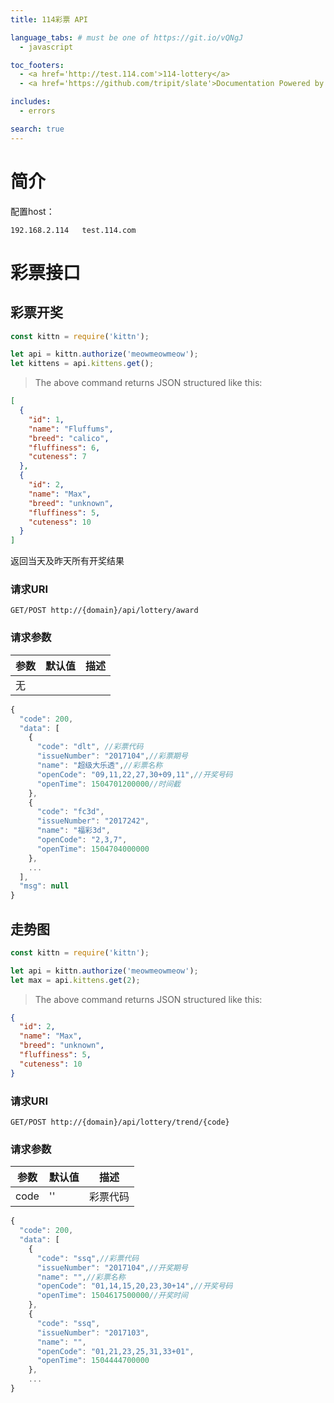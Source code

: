```yaml
---
title: 114彩票 API

language_tabs: # must be one of https://git.io/vQNgJ
  - javascript

toc_footers:
  - <a href='http://test.114.com'>114-lottery</a>
  - <a href='https://github.com/tripit/slate'>Documentation Powered by Slate</a>

includes:
  - errors

search: true
---
```


# 简介
配置host：

```
192.168.2.114   test.114.com
```
# 彩票接口

## 彩票开奖

```javascript
const kittn = require('kittn');

let api = kittn.authorize('meowmeowmeow');
let kittens = api.kittens.get();
```

> The above command returns JSON structured like this:

```json
[
  {
    "id": 1,
    "name": "Fluffums",
    "breed": "calico",
    "fluffiness": 6,
    "cuteness": 7
  },
  {
    "id": 2,
    "name": "Max",
    "breed": "unknown",
    "fluffiness": 5,
    "cuteness": 10
  }
]
```

返回当天及昨天所有开奖结果

### 请求URI

`GET/POST http://{domain}/api/lottery/award`

###  请求参数

参数 | 默认值 | 描述
--------- | ------- | -----------
 无|  | 

```javascript
{
  "code": 200,
  "data": [
    {
      "code": "dlt", //彩票代码
      "issueNumber": "2017104",//彩票期号
      "name": "超级大乐透",//彩票名称
      "openCode": "09,11,22,27,30+09,11",//开奖号码
      "openTime": 1504701200000//时间截
    },
    {
      "code": "fc3d",
      "issueNumber": "2017242",
      "name": "福彩3d",
      "openCode": "2,3,7",
      "openTime": 1504704000000
    },
    ...
  ],
  "msg": null
}
```
##  走势图
```javascript
const kittn = require('kittn');

let api = kittn.authorize('meowmeowmeow');
let max = api.kittens.get(2);
```

> The above command returns JSON structured like this:

```json
{
  "id": 2,
  "name": "Max",
  "breed": "unknown",
  "fluffiness": 5,
  "cuteness": 10
}
```

### 请求URI

`GET/POST http://{domain}/api/lottery/trend/{code}`

### 请求参数
参数 | 默认值 | 描述
--------- | ------- | -----------
 code| '' |  彩票代码

```javascript
{
  "code": 200,
  "data": [
    {
      "code": "ssq",//彩票代码
      "issueNumber": "2017104",//开奖期号
      "name": "",//彩票名称
      "openCode": "01,14,15,20,23,30+14",//开奖号码
      "openTime": 1504617500000//开奖时间
    },
    {
      "code": "ssq",
      "issueNumber": "2017103",
      "name": "",
      "openCode": "01,21,23,25,31,33+01",
      "openTime": 1504444700000
    },
    ...
}
    
```
